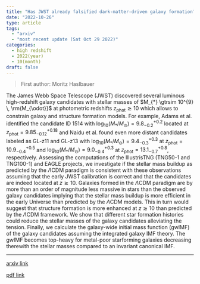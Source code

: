 ```yaml
---
title: "Has JWST already falsified dark-matter-driven galaxy formation?"
date: "2022-10-26"
type: article
tags:
  - "arxiv"
  - "most recent update (Sat Oct 29 2022)"
categories:
  - high redshift
  - 2022(year)
  - 10(month)
draft: false
---
```


> First author: Moritz Haslbauer

 The James Webb Space Telescope (JWST) discovered several luminous
high-redshift galaxy candidates with stellar masses of $M_{*} \gtrsim 10^{9} \,
\rm{M_{\odot}}$ at photometric redshifts $z_{\mathrm{phot}} \gtrsim 10$ which
allows to constrain galaxy and structure formation models. For example, Adams
et al. identified the candidate ID 1514 with $\log_{10}(M_{*}/M_{\odot}) =
{9.8}_{-0.2}^{+0.2}$ located at $z_{\mathrm{phot}} = 9.85_{-0.12}^{+0.18}$ and
Naidu et al. found even more distant candidates labeled as GL-z11 and GL-z13
with $\log_{10}(M_{*}/M_{\odot}) = 9.4_{-0.3}^{+0.3}$ at
$z_{\mathrm{phot}}=10.9_{-0.4}^{+0.5}$ and $\log_{10}(M_{*}/M_{\odot}) =
9.0_{-0.4}^{+0.3}$ at $z_{\mathrm{phot}} = 13.1_{-0.7}^{+0.8}$, respectively.
Assessing the computations of the IllustrisTNG (TNG50-1 and TNG100-1) and EAGLE
projects, we investigate if the stellar mass buildup as predicted by the
$\Lambda$CDM paradigm is consistent with these observations assuming that the
early JWST calibration is correct and that the candidates are indeed located at
$z \gtrsim 10$. Galaxies formed in the $\Lambda$CDM paradigm are by more than
an order of magnitude less massive in stars than the observed galaxy candidates
implying that the stellar mass buildup is more efficient in the early Universe
than predicted by the $\Lambda$CDM models. This in turn would suggest that
structure formation is more enhanced at $z \gtrsim 10$ than predicted by the
$\Lambda$CDM framework. We show that different star formation histories could
reduce the stellar masses of the galaxy candidates alleviating the tension.
Finally, we calculate the galaxy-wide initial mass function (gwIMF) of the
galaxy candidates assuming the integrated galaxy IMF theory. The gwIMF becomes
top-heavy for metal-poor starforming galaxies decreasing therewith the stellar
masses compared to an invariant canonical IMF.

---
[arxiv link](http://arxiv.org/abs/2210.14915v1)

[pdf link](http://arxiv.org/pdf/2210.14915v1)